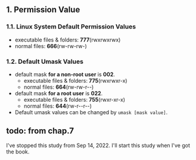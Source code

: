 ## 1. Permission Value
### 1.1. Linux System Default Permission Values
- executable files & folders: **777**(rwxrwxrwx)
- normal files: **666**(rw-rw-rw-)
### 1.2. Default Umask Values
- default mask **for a non-root user** is **002**.
	- executable files & folders: **775**(rwxrwxr-x)
	- normal files: **664**(rw-rw-r--)
- default mask **for a root user** is **022**.
	- executable files & folders: **755**(rwxr-xr-x)
	- normal files: **644**(rw-r--r--)
- Default umask values can be changed by `umask [mask value]`. 

## todo: from chap.7
I've stopped this study from Sep  14, 2022.
I'll start this study when I've got the book.